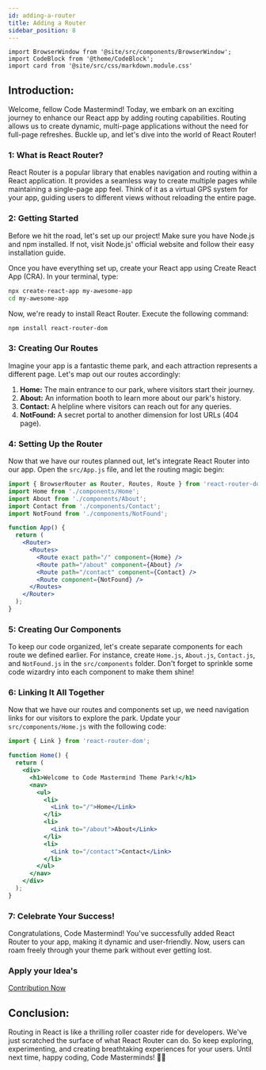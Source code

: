 ```yaml
---
id: adding-a-router
title: Adding a Router
sidebar_position: 8
---
```


```mdx-code-block
import BrowserWindow from '@site/src/components/BrowserWindow';
import CodeBlock from '@theme/CodeBlock';
import card from '@site/src/css/markdown.module.css'
```

## Introduction:
Welcome, fellow Code Mastermind! Today, we embark on an exciting journey to enhance our React app by adding routing capabilities. Routing allows us to create dynamic, multi-page applications without the need for full-page refreshes. Buckle up, and let's dive into the world of React Router!

### 1: What is React Router?
React Router is a popular library that enables navigation and routing within a React application. It provides a seamless way to create multiple pages while maintaining a single-page app feel. Think of it as a virtual GPS system for your app, guiding users to different views without reloading the entire page.

### 2: Getting Started
Before we hit the road, let's set up our project! Make sure you have Node.js and npm installed. If not, visit Node.js' official website and follow their easy installation guide.

Once you have everything set up, create your React app using Create React App (CRA). In your terminal, type:

```bash
npx create-react-app my-awesome-app
cd my-awesome-app
```

Now, we're ready to install React Router. Execute the following command:

```bash
npm install react-router-dom
```

### 3: Creating Our Routes
Imagine your app is a fantastic theme park, and each attraction represents a different page. Let's map out our routes accordingly:

1. **Home:** The main entrance to our park, where visitors start their journey.
2. **About:** An information booth to learn more about our park's history.
3. **Contact:** A helpline where visitors can reach out for any queries.
4. **NotFound:** A secret portal to another dimension for lost URLs (404 page).

### 4: Setting Up the Router
Now that we have our routes planned out, let's integrate React Router into our app. Open the `src/App.js` file, and let the routing magic begin:

```jsx title="src/App.js"
import { BrowserRouter as Router, Routes, Route } from 'react-router-dom';
import Home from './components/Home';
import About from './components/About';
import Contact from './components/Contact';
import NotFound from './components/NotFound';

function App() {
  return (
    <Router>
      <Routes>
        <Route exact path="/" component={Home} />
        <Route path="/about" component={About} />
        <Route path="/contact" component={Contact} />
        <Route component={NotFound} />
      </Routes>
    </Router>
  );
}
```

### 5: Creating Our Components
To keep our code organized, let's create separate components for each route we defined earlier. For instance, create `Home.js`, `About.js`, `Contact.js`, and `NotFound.js` in the `src/components` folder. Don't forget to sprinkle some code wizardry into each component to make them shine!

### 6: Linking It All Together
Now that we have our routes and components set up, we need navigation links for our visitors to explore the park. Update your `src/components/Home.js` with the following code:

```jsx title="src/components/Home.js"
import { Link } from 'react-router-dom';

function Home() {
  return (
    <div>
      <h1>Welcome to Code Mastermind Theme Park!</h1>
      <nav>
        <ul>
          <li>
            <Link to="/">Home</Link>
          </li>
          <li>
            <Link to="/about">About</Link>
          </li>
          <li>
            <Link to="/contact">Contact</Link>
          </li>
        </ul>
      </nav>
    </div>
  );
}
```
### 7: Celebrate Your Success!
Congratulations, Code Mastermind! You've successfully added React Router to your app, making it dynamic and user-friendly. Now, users can roam freely through your theme park without ever getting lost.

<!-- ## Live Preview: -->

<!-- <iframe src="https://codesandbox.io/embed/github/React-js-Mastery/react-app/main?autoresize=1&fontsize=14&hidenavigation=1&theme=dark" style={{
            width: '100%',
            height: '600px',
            border: '0',
            borderRadius: 8,
            overflow: 'hidden',
            position: 'static',
            zIndex: 0,
          }} title="React App"
          allow="geolocation; microphone; camera; midi; vr; accelerometer; gyroscope; payment; ambient-light-sensor; encrypted-media; usb"
          sandbox="allow-modals allow-forms allow-popups allow-scripts allow-same-origin"
    ></iframe> -->

<!-- 
<iframe src="https://codesandbox.io/embed/github/Ajay-Dhangar/react-blog-app/main?autoresize=1&fontsize=14&hidenavigation=1&theme=dark" style={{
            width: '100%',
            height: '600px',
            border: '0',
            borderRadius: 8,
            overflow: 'hidden',
            position: 'static',
            zIndex: 0,
          }} title="React App"
          allow="geolocation; microphone; camera; midi; vr; accelerometer; gyroscope; payment; ambient-light-sensor; encrypted-media; usb"
          sandbox="allow-modals allow-forms allow-popups allow-scripts allow-same-origin"
    ></iframe> -->

### Apply your Idea's

[Contribution Now](https://github.com/Ajay-Dhangar/react-blog-app/tree/main/)

## Conclusion:
Routing in React is like a thrilling roller coaster ride for developers. We've just scratched the surface of what React Router can do. So keep exploring, experimenting, and creating breathtaking experiences for your users. Until next time, happy coding, Code Masterminds! 🎢🚀
